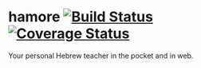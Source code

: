 # hamore [![Build Status](https://travis-ci.org/noomorph/hamore.svg?branch=master)](https://travis-ci.org/noomorph/hamore) [![Coverage Status](https://img.shields.io/coveralls/noomorph/hamore.svg)](https://coveralls.io/r/noomorph/hamore)

Your personal Hebrew teacher in the pocket and in web.

